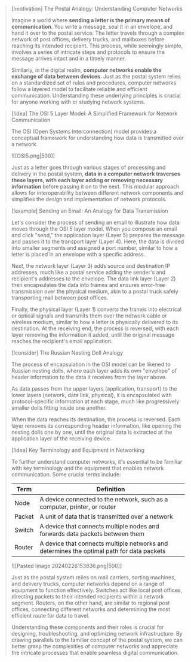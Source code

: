 > [!motivation] The Postal Analogy: Understanding Computer Networks
> 
> Imagine a world where **sending a letter is the primary means of communication**. You write a message, seal it in an envelope, and hand it over to the postal service. The letter travels through a complex network of post offices, delivery trucks, and mailboxes before reaching its intended recipient. This process, while seemingly simple, involves a series of intricate steps and protocols to ensure the message arrives intact and in a timely manner.
> 
> Similarly, in the digital realm, **computer networks enable the exchange of data between devices**. Just as the postal system relies on a standardized set of rules and procedures, computer networks follow a layered model to facilitate reliable and efficient communication. Understanding these underlying principles is crucial for anyone working with or studying network systems.

> [!idea] The OSI 5 Layer Model: A Simplified Framework for Network Communication
> 
> The OSI (Open Systems Interconnection) model provides a conceptual framework for understanding how data is transmitted over a network. 
> 
> ![[OSI5.png|500]]
> 
> Just as a letter goes through various stages of processing and delivery in the postal system, **data in a computer network traverses these layers, with each layer adding or removing necessary information** before passing it on to the next. This modular approach allows for interoperability between different network components and simplifies the design and implementation of network protocols.

> [!example] Sending an Email: An Analogy for Data Transmission
> 
> Let's consider the process of sending an email to illustrate how data moves through the OSI 5 layer model. When you compose an email and click "send," the application layer (Layer 5) prepares the message and passes it to the transport layer (Layer 4). Here, the data is divided into smaller segments and assigned a port number, similar to how a letter is placed in an envelope with a specific address.
> 
> Next, the network layer (Layer 3) adds source and destination IP addresses, much like a postal service adding the sender's and recipient's addresses to the envelope. The data link layer (Layer 2) then encapsulates the data into frames and ensures error-free transmission over the physical medium, akin to a postal truck safely transporting mail between post offices.
> 
> Finally, the physical layer (Layer 1) converts the frames into electrical or optical signals and transmits them over the network cable or wireless medium, similar to how a letter is physically delivered to its destination. At the receiving end, the process is reversed, with each layer removing the information it added, until the original message reaches the recipient's email application.

> [!consider] The Russian Nesting Doll Analogy
> 
> The process of encapsulation in the OSI model can be likened to Russian nesting dolls, where each layer adds its own "envelope" of header information to the data it receives from the layer above. 
> 
> As data passes from the upper layers (application, transport) to the lower layers (network, data link, physical), it is encapsulated with protocol-specific information at each stage, much like progressively smaller dolls fitting inside one another.
> 
> When the data reaches its destination, the process is reversed. Each layer removes its corresponding header information, like opening the nesting dolls one by one, until the original data is extracted at the application layer of the receiving device.
> 

> [!idea] Key Terminology and Equipment in Networking
> 
> To further understand computer networks, it's essential to be familiar with key terminology and the equipment that enables network communication. Some crucial terms include:
> 
> | Term | Definition |
> |------|------------|
> | Node | A device connected to the network, such as a computer, printer, or router |
> | Packet | A unit of data that is transmitted over a network |
> | Switch | A device that connects multiple nodes and forwards data packets between them |
> | Router | A device that connects multiple networks and determines the optimal path for data packets |
> 
> ![[Pasted image 20240226153836.png|500]]
> 
> Just as the postal system relies on mail carriers, sorting machines, and delivery trucks, computer networks depend on a range of equipment to function effectively. Switches act like local post offices, directing packets to their intended recipients within a network segment. Routers, on the other hand, are similar to regional post offices, connecting different networks and determining the most efficient route for data to travel.
> 
> Understanding these components and their roles is crucial for designing, troubleshooting, and optimizing network infrastructure. By drawing parallels to the familiar concept of the postal system, we can better grasp the complexities of computer networks and appreciate the intricate processes that enable seamless digital communication.


